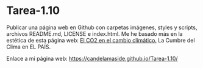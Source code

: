 # Tarea-1.10
Publicar una página web en Github con carpetas imágenes, styles y scripts, archivos README.md, LICENSE e index.html. Me he basado más en la estética de esta página web: <a href="https://elpais.com/especiales/2019/el-co2-en-el-cambio-climatico/">El CO2 en el cambio climático.</a> La Cumbre del Clima en EL PAÍS.

Enlace a mi página web: https://candelamaside.github.io/Tarea-1.10/
